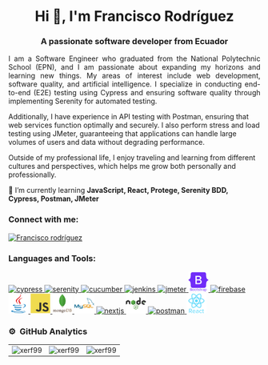 <h1 align="center">Hi 👋, I'm Francisco Rodríguez</h1>
<h3 align="center">A passionate software developer from Ecuador</h3>

<p align="justify"> I am a Software Engineer who graduated from the National Polytechnic School (EPN), and I am passionate about expanding my horizons and learning new things. My areas of interest include web development, software quality, and artificial intelligence. I specialize in conducting end-to-end (E2E) testing using Cypress and ensuring software quality through implementing Serenity for automated testing.

Additionally, I have experience in API testing with Postman, ensuring that web services function optimally and securely. I also perform stress and load testing using JMeter, guaranteeing that applications can handle large volumes of users and data without degrading performance.

Outside of my professional life, I enjoy traveling and learning from different cultures and perspectives, which helps me grow both personally and professionally.</p>

🌱 I’m currently learning **JavaScript, React, Protege, Serenity BDD, Cypress, Postman, JMeter**

<h3 align="left">Connect with me:</h3>
<p align="left">
<a href="https://www.linkedin.com/in/francisco-r-854821117" target="blank"><img align="center" src="https://raw.githubusercontent.com/rahuldkjain/github-profile-readme-generator/master/src/images/icons/Social/linked-in-alt.svg" alt="Francisco rodríguez" height="30" width="40" /></a>
</p>

<h3 align="left">Languages and Tools:</h3>
<p align="left"> 
     <a href="https://www.cypress.io/" target="_blank" rel="noreferrer"> 
    <img src="https://static-00.iconduck.com/assets.00/cypress-icon-256x255-r6l3lr29.png" alt="cypress" width="40" height="40"/> 
  </a> 
  <a href="https://serenity-bdd.info/" target="_blank" rel="noreferrer"> 
    <img src="https://raw.githubusercontent.com/serenity-bdd/serenity-core/main/docs/img/serenity-logo.png" alt="serenity" width="40" height="40"/> 
  </a> 
  <a href="https://cucumber.io/" target="_blank" rel="noreferrer"> 
    <img src="https://raw.githubusercontent.com/cucumber/docs.cucumber.io/main/images/icons/cucumber/cucumber.png" alt="cucumber" width="40" height="40"/> 
  </a> 
  <a href="https://www.jenkins.io/" target="_blank" rel="noreferrer"> 
    <img src="https://www.vectorlogo.zone/logos/jenkins/jenkins-icon.svg" alt="jenkins" width="40" height="40"/> 
  </a> 
  <a href="https://jmeter.apache.org/" target="_blank" rel="noreferrer"> 
    <img src="https://jmeter.apache.org/images/jmeter_square.svg" alt="jmeter" width="40" height="40"/> 
  </a> 
  <a href="https://getbootstrap.com" target="_blank" rel="noreferrer"> 
    <img src="https://raw.githubusercontent.com/devicons/devicon/master/icons/bootstrap/bootstrap-plain-wordmark.svg" alt="bootstrap" width="40" height="40"/> 
  </a> 
  <a href="https://firebase.google.com/" target="_blank" rel="noreferrer"> 
    <img src="https://www.vectorlogo.zone/logos/firebase/firebase-icon.svg" alt="firebase" width="40" height="40"/> 
  </a> 
  <a href="https://www.java.com" target="_blank" rel="noreferrer"> 
    <img src="https://raw.githubusercontent.com/devicons/devicon/master/icons/java/java-original.svg" alt="java" width="40" height="40"/> 
  </a> 
  <a href="https://developer.mozilla.org/en-US/docs/Web/JavaScript" target="_blank" rel="noreferrer"> 
    <img src="https://raw.githubusercontent.com/devicons/devicon/master/icons/javascript/javascript-original.svg" alt="javascript" width="40" height="40"/> 
  </a> 
  <a href="https://www.mongodb.com/" target="_blank" rel="noreferrer"> 
    <img src="https://raw.githubusercontent.com/devicons/devicon/master/icons/mongodb/mongodb-original-wordmark.svg" alt="mongodb" width="40" height="40"/> 
  </a> 
  <a href="https://www.mysql.com/" target="_blank" rel="noreferrer"> 
    <img src="https://raw.githubusercontent.com/devicons/devicon/master/icons/mysql/mysql-original-wordmark.svg" alt="mysql" width="40" height="40"/> 
  </a> 
  <a href="https://nextjs.org/" target="_blank" rel="noreferrer"> 
    <img src="https://cdn.worldvectorlogo.com/logos/nextjs-2.svg" alt="nextjs" width="40" height="40"/> 
  </a> 
  <a href="https://nodejs.org" target="_blank" rel="noreferrer"> 
    <img src="https://raw.githubusercontent.com/devicons/devicon/master/icons/nodejs/nodejs-original-wordmark.svg" alt="nodejs" width="40" height="40"/> 
  </a> 
  <a href="https://postman.com" target="_blank" rel="noreferrer"> 
    <img src="https://www.vectorlogo.zone/logos/getpostman/getpostman-icon.svg" alt="postman" width="40" height="40"/> 
  </a> 
  <a href="https://reactjs.org/" target="_blank" rel="noreferrer"> 
    <img src="https://raw.githubusercontent.com/devicons/devicon/master/icons/react/react-original-wordmark.svg" alt="react" width="40" height="40"/> 
  </a> 
</p>

### ⚙️ &nbsp;GitHub Analytics

<table style = border-collapse: collapse; width: 100%; border: none;>
  <tr>
    <td>
      <img src="https://github-readme-stats.vercel.app/api/top-langs?username=xerf99&show_icons=true&locale=en&layout=compact" alt="xerf99" style="width: 300px;">
    </td>
    <td>
      <img src="https://github-readme-stats.vercel.app/api?username=xerf99&show_icons=true&locale=en" alt="xerf99" style="width: 300px;">
    </td>
    <td>
      <img src="https://github-readme-streak-stats.herokuapp.com/?user=xerf99&" alt="xerf99" style="width: 300px;">
    </td>
  </tr>
</table>




